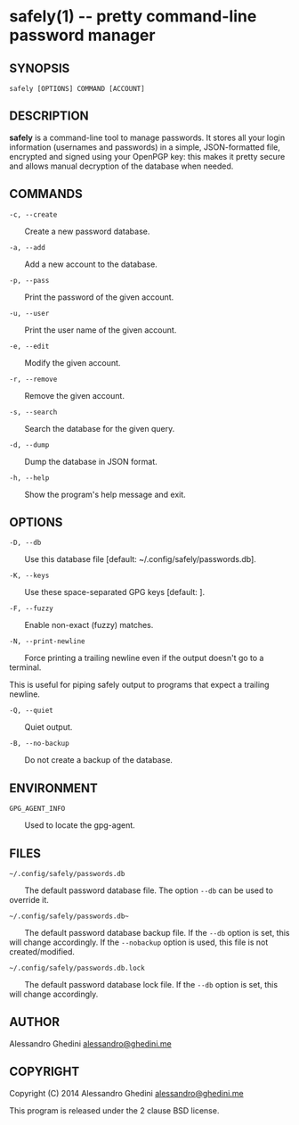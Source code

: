safely(1) -- pretty command-line password manager
=================================================

## SYNOPSIS

`safely [OPTIONS] COMMAND [ACCOUNT]`

## DESCRIPTION

**safely** is a command-line tool to manage passwords. It stores all your
login information (usernames and passwords) in a simple, JSON-formatted 
file, encrypted and signed using your OpenPGP key: this makes it pretty 
secure and allows manual decryption of the database when needed.

## COMMANDS ##

`-c, --create`

&nbsp;&nbsp;&nbsp;&nbsp;&nbsp;&nbsp;
Create a new password database.

`-a, --add`

&nbsp;&nbsp;&nbsp;&nbsp;&nbsp;&nbsp;
Add a new account to the database.

`-p, --pass`

&nbsp;&nbsp;&nbsp;&nbsp;&nbsp;&nbsp;
Print the password of the given account.

`-u, --user`

&nbsp;&nbsp;&nbsp;&nbsp;&nbsp;&nbsp;
Print the user name of the given account.

`-e, --edit`

&nbsp;&nbsp;&nbsp;&nbsp;&nbsp;&nbsp;
Modify the given account.

`-r, --remove`

&nbsp;&nbsp;&nbsp;&nbsp;&nbsp;&nbsp;
Remove the given account.

`-s, --search`

&nbsp;&nbsp;&nbsp;&nbsp;&nbsp;&nbsp;
Search the database for the given query.

`-d, --dump`

&nbsp;&nbsp;&nbsp;&nbsp;&nbsp;&nbsp;
Dump the database in JSON format.

`-h, --help`

&nbsp;&nbsp;&nbsp;&nbsp;&nbsp;&nbsp;
Show the program's help message and exit.

## OPTIONS ##

`-D, --db`

&nbsp;&nbsp;&nbsp;&nbsp;&nbsp;&nbsp;
Use this database file [default: ~/.config/safely/passwords.db].

`-K, --keys`

&nbsp;&nbsp;&nbsp;&nbsp;&nbsp;&nbsp;
Use these space-separated GPG keys [default: ].

`-F, --fuzzy`

&nbsp;&nbsp;&nbsp;&nbsp;&nbsp;&nbsp;
Enable non-exact (fuzzy) matches.

`-N, --print-newline`

&nbsp;&nbsp;&nbsp;&nbsp;&nbsp;&nbsp;
Force printing a trailing newline even if the output doesn't go to a terminal.

This is useful for piping safely output to programs that expect a trailing
newline.

`-Q, --quiet`

&nbsp;&nbsp;&nbsp;&nbsp;&nbsp;&nbsp;
Quiet output.

`-B, --no-backup`

&nbsp;&nbsp;&nbsp;&nbsp;&nbsp;&nbsp;
Do not create a backup of the database.

## ENVIRONMENT ##

`GPG_AGENT_INFO`

&nbsp;&nbsp;&nbsp;&nbsp;&nbsp;&nbsp;
Used to locate the gpg-agent.

## FILES ##

`~/.config/safely/passwords.db`

&nbsp;&nbsp;&nbsp;&nbsp;&nbsp;&nbsp;
The default password database file. The option `--db` can be used to 
override it.

`~/.config/safely/passwords.db~`

&nbsp;&nbsp;&nbsp;&nbsp;&nbsp;&nbsp;
The default password database backup file. If the `--db` option is set, this
will change accordingly. If the `--nobackup` option is used, this file is 
not created/modified.

`~/.config/safely/passwords.db.lock`

&nbsp;&nbsp;&nbsp;&nbsp;&nbsp;&nbsp;
The default password database lock file. If the `--db` option is set, this
will change accordingly.

## AUTHOR ##

Alessandro Ghedini <alessandro@ghedini.me>

## COPYRIGHT ##

Copyright (C) 2014 Alessandro Ghedini <alessandro@ghedini.me>

This program is released under the 2 clause BSD license.
